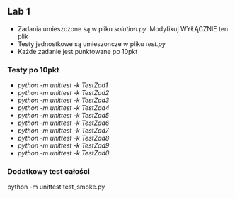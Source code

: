 ## Lab 1
- Zadania umieszczone są w pliku _solution.py_. Modyfikuj WYŁĄCZNIE ten plik
- Testy jednostkowe są umieszoncze w pliku _test.py_
- Każde zadanie jest punktowane po 10pkt

### Testy po 10pkt
- _python -m unittest -k TestZad1_
- _python -m unittest -k TestZad2_
- _python -m unittest -k TestZad3_
- _python -m unittest -k TestZad4_
- _python -m unittest -k TestZad5_
- _python -m unittest -k TestZad6_
- _python -m unittest -k TestZad7_
- _python -m unittest -k TestZad8_
- _python -m unittest -k TestZad9_
- _python -m unittest -k TestZad0_

### Dodatkowy test całości
python -m unittest test_smoke.py
